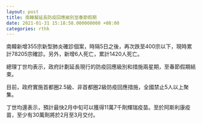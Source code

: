 ```yaml
---
layout: post
title: 南韓擬延長防疫回應級別至春節假期
date: 2021-01-31 15:18:58.000000000 +08:00
categories: rthk
---
```


南韓新增355宗新型肺炎確診個案，時隔5日之後，再次跌至400宗以下，現時累計78205宗確診。另外，新增6人死亡，累計1420人死亡。

總理丁世均表示，政府計劃延長現行的防疫回應級別和措施兩星期，至春節假期結束。

目前，政府實施首都圈2.5級、非首都圈2級防疫回應措施，全國禁止5人以上聚集。

丁世均還表示，預計最快2月中旬可以獲得11萬7千劑輝瑞疫苗。至於阿斯利康疫苗，至少有30萬劑將於2月至3月交付。
